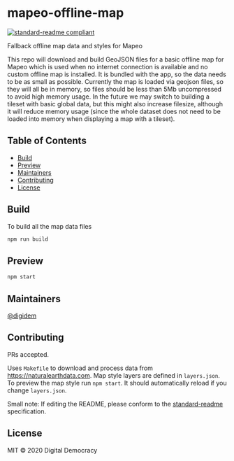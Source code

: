 # mapeo-offline-map

[![standard-readme compliant](https://img.shields.io/badge/standard--readme-OK-green.svg?style=flat-square)](https://github.com/RichardLitt/standard-readme)

Fallback offline map data and styles for Mapeo

This repo will download and build GeoJSON files for a basic offline map for
Mapeo which is used when no internet connection is available and no custom
offline map is installed. It is bundled with the app, so the data needs to be as
small as possible. Currently the map is loaded via geojson files, so they will
all be in memory, so files should be less than 5Mb uncompressed to avoid high
memory usage. In the future we may switch to building a tileset with basic
global data, but this might also increase filesize, although it will reduce
memory usage (since the whole dataset does not need to be loaded into memory
when displaying a map with a tileset).

## Table of Contents

- [Build](#build)
- [Preview](#preview)
- [Maintainers](#maintainers)
- [Contributing](#contributing)
- [License](#license)

## Build

To build all the map data files

```sh
npm run build
```

## Preview

```sh
npm start
```

## Maintainers

[@digidem](https://github.com/digidem)

## Contributing

PRs accepted.

Uses `Makefile` to download and process data from https://naturalearthdata.com.
Map style layers are defined in `layers.json`. To preview the map style run `npm
start`. It should automatically reload if you change `layers.json`.

Small note: If editing the README, please conform to the [standard-readme](https://github.com/RichardLitt/standard-readme) specification.

## License

MIT © 2020 Digital Democracy
